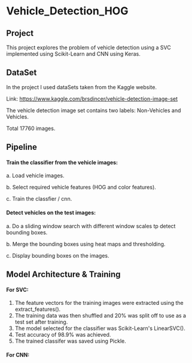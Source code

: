 # Vehicle_Detection_HOG

## Project
This project explores the problem of vehicle detection using a SVC implemented using Scikit-Learn and CNN using Keras.

## DataSet
In the project I used dataSets taken from the Kaggle website.

Link: https://www.kaggle.com/brsdincer/vehicle-detection-image-set


The vehicle detection image set contains two labels: Non-Vehicles and Vehicles. 

Total 17760 images.

## Pipeline

#### Train the classifier from the vehicle images:
a. Load vehicle images.

b. Select required vehicle features (HOG and color features).

c. Train the classfier / cnn.


#### Detect vehicles on the test images:
a. Do a sliding window search with different window scales tp detect bounding boxes.

b. Merge the bounding boxes using heat maps and thresholding.

c. Display bounding boxes on the images.

##  Model Architecture & Training
#### For SVC:
1. The feature vectors for the training images were extracted using the extract_features().
2. The training data was then shuffled and 20% was split off to use as a test set after training. 
3.  The model selected for the classifier was Scikit-Learn's LinearSVC().
4.  Test accuracy of 98.9% was achieved. 
5.  The trained classifer was saved using Pickle.

#### For CNN:





